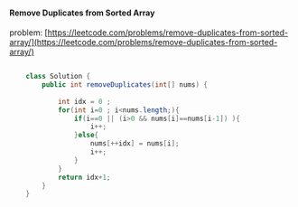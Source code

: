 #### Remove Duplicates from Sorted Array  
problem: [https://leetcode.com/problems/remove-duplicates-from-sorted-array/](https://leetcode.com/problems/remove-duplicates-from-sorted-array/)  

```java

    class Solution {
        public int removeDuplicates(int[] nums) {
            
            int idx = 0 ;
            for(int i=0 ; i<nums.length;){
                if(i==0 || (i>0 && nums[i]==nums[i-1]) ){
                    i++;  
                }else{
                    nums[++idx] = nums[i];
                    i++;
                }
            }
            return idx+1;
        }
    }

```